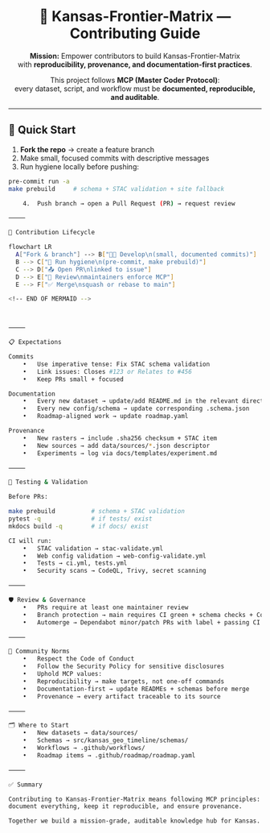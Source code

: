 <div align="center">

# 🤝 Kansas-Frontier-Matrix — Contributing Guide

**Mission:** Empower contributors to build Kansas-Frontier-Matrix  
with **reproducibility, provenance, and documentation-first practices**.  

This project follows **MCP (Master Coder Protocol)**:  
every dataset, script, and workflow must be **documented, reproducible, and auditable**.  

</div>

---

## 🚀 Quick Start

1. **Fork the repo** → create a feature branch  
2. Make small, focused commits with descriptive messages  
3. Run hygiene locally before pushing:

```bash
pre-commit run -a
make prebuild     # schema + STAC validation + site fallback

	4.	Push branch → open a Pull Request (PR) → request review

⸻

🔄 Contribution Lifecycle

flowchart LR
  A["Fork & branch"] --> B["🧑‍💻 Develop\n(small, documented commits)"]
  B --> C["🧹 Run hygiene\n(pre-commit, make prebuild)"]
  C --> D["📤 Open PR\nlinked to issue"]
  D --> E["🤝 Review\nmaintainers enforce MCP"]
  E --> F["✅ Merge\nsquash or rebase to main"]

<!-- END OF MERMAID -->



⸻

📋 Expectations

Commits
	•	Use imperative tense: Fix STAC schema validation
	•	Link issues: Closes #123 or Relates to #456
	•	Keep PRs small + focused

Documentation
	•	Every new dataset → update/add README.md in the relevant directory
	•	Every new config/schema → update corresponding .schema.json
	•	Roadmap-aligned work → update roadmap.yaml

Provenance
	•	New rasters → include .sha256 checksum + STAC item
	•	New sources → add data/sources/*.json descriptor
	•	Experiments → log via docs/templates/experiment.md

⸻

🧪 Testing & Validation

Before PRs:

make prebuild          # schema + STAC validation
pytest -q              # if tests/ exist
mkdocs build -q        # if docs/ exist

CI will run:
	•	STAC validation → stac-validate.yml
	•	Web config validation → web-config-validate.yml
	•	Tests → ci.yml, tests.yml
	•	Security scans → CodeQL, Trivy, secret scanning

⸻

🛡️ Review & Governance
	•	PRs require at least one maintainer review
	•	Branch protection → main requires CI green + schema checks + CodeQL
	•	Automerge → Dependabot minor/patch PRs with label + passing CI

⸻

🧭 Community Norms
	•	Respect the Code of Conduct
	•	Follow the Security Policy for sensitive disclosures
	•	Uphold MCP values:
	•	Reproducibility → make targets, not one-off commands
	•	Documentation-first → update READMEs + schemas before merge
	•	Provenance → every artifact traceable to its source

⸻

🗂️ Where to Start
	•	New datasets → data/sources/
	•	Schemas → src/kansas_geo_timeline/schemas/
	•	Workflows → .github/workflows/
	•	Roadmap items → .github/roadmap/roadmap.yaml

⸻

✅ Summary

Contributing to Kansas-Frontier-Matrix means following MCP principles:
document everything, keep it reproducible, and ensure provenance.

Together we build a mission-grade, auditable knowledge hub for Kansas.